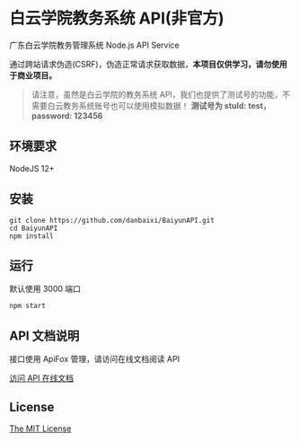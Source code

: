 # 白云学院教务系统 API(非官方)

广东白云学院教务管理系统 Node.js API Service

通过跨站请求伪造(CSRF)，伪造正常请求获取数据，**本项目仅供学习，请勿使用于商业项目。**

> 请注意，虽然是白云学院的教务系统 API，我们也提供了测试号的功能，不需要白云教务系统账号也可以使用模拟数据！
> **测试号为 stuId: test，password: 123456**

## 环境要求

NodeJS 12+

## 安装

```shell
git clone https://github.com/danbaixi/BaiyunAPI.git
cd BaiyunAPI
npm install
```

## 运行

默认使用 3000 端口

```shell
npm start
```

## API 文档说明

接口使用 ApiFox 管理，请访问在线文档阅读 API

[访问 API 在线文档](https://baiyun-api.apifox.cn/)

## License

[The MIT License](https://github.com/danbaixi/BaiyunAPI/blob/main/LICENSE)
